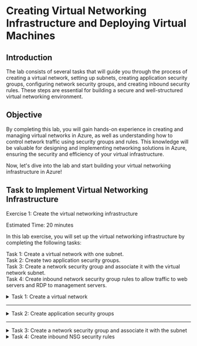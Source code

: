 
# Creating Virtual Networking Infrastructure and Deploying Virtual Machines


## Introduction
The lab consists of several tasks that will guide you through the process of creating a virtual network, setting up subnets, creating application security groups, configuring network security groups, and creating inbound security rules. These steps are essential for building a secure and well-structured virtual networking environment.

## Objective
By completing this lab, you will gain hands-on experience in creating and managing virtual networks in Azure, as well as understanding how to control network traffic using security groups and rules. This knowledge will be valuable for designing and implementing networking solutions in Azure, ensuring the security and efficiency of your virtual infrastructure.

Now, let's dive into the lab and start building your virtual networking infrastructure in Azure!

## Task to Implement Virtual Networking Infrastructure

Exercise 1: Create the virtual networking infrastructure

Estimated Time: 20 minutes

In this lab exercise, you will set up the virtual networking infrastructure by completing the following tasks:

Task 1: Create a virtual network with one subnet.<br/>
Task 2: Create two application security groups.<br/>
Task 3: Create a network security group and associate it with the virtual network subnet.<br/>
Task 4: Create inbound network security group rules to allow traffic to web servers and RDP to management servers.<br/>

<details> 
  <summary> Task 1: Create a virtual network </summary>

Sign in to the Azure portal using an account that has the Owner or Contributor role in the Azure subscription.<br />
- In the Azure portal, search for `Virtual networks` and select it from the results. <br />
- Click on `+ Create` on the Virtual networks blade.<br />
- On the Basics tab of the Create virtual network blade, provide the following details: <br />
- Subscription: Select the Azure subscription you are using for this lab.<br />
- Resource group: Click on `Create new` and enter the name `AZ500LAB07`.<br />
- Name: Enter `myVirtualNetwork`. <br />
- Region: Select `South Central US` or a region that would be nearest to you. 
  
<br />
<br />

|Setting	| Value|
| --------| --------|  
|Subscription |	the name of the Azure subscription you are using in this lab|
|Resource group	| click Create new and type the name AZ500LAB07|
|Name |	myVirtualNetwork |
|Region |	South Central US or Preferred Regions That is Nearest to You|
  
<img src="https://github.com/0xbythesecond/Virtual-Networking-Deploying-Virtual-Machines/blob/main/Setting%20Up%20Virtual%20Network.png?raw=true" height="57%" width="59.3%" alt="Basics of Virtual Network"/>

Switch to the IP addresses tab, set the IPv4 address space to `10.0.0.0/16`, and set the Subnet address range to `10.0.0.0/24`
Click on `Review + create` and then click `Create` to create the virtual network.
  
| Setting |	Value |
| -------------  | ---------- |  
|Subnet name |	default |
|Subnet address range	| 10.0.0.0/24 |
  
<img src="https://github.com/0xbythesecond/Virtual-Networking-Deploying-Virtual-Machines/blob/main/Review%20Creation%20of%20Virtual%20Network.png?raw=true" height="50%" width="50%" alt="Review Creation of Virtual Network"/>

  </details>
<hr>
  
  <details>
  <summary> Task 2: Create application security groups </summary>

In the Azure portal, search for `Application security groups` and select it from the results.
Click on `+ Create` on the Application security groups blade.
On the Basics tab of the Create an application security group blade, provide the following details:
Resource group: Select `AZ500LAB07` or your preferred Resource Group Name that would be that lab.
Name: Enter `myAsgWebServers` (this group will be for web servers).
Click on `Review + create` and then click `Create`.
Repeat steps 2-4 to create another application security group with the following details:
Resource group: Select `AZ500LAB07`.
Name: Enter `myAsgMgmtServers` (this group will be for management servers).
  
| Setting |	Value|
|----------- | ----------- |  
|Resource group |	AZ500LAB07|
|Name |	myAsgWebServers | 
| Region |	East US|
  
</details>
<hr>
<details> 
  <summary> Task 3: Create a network security group and associate it with the subnet</summary>

In the Azure portal, search for "Network security groups" and select it from the results.
Click on "+ Create" on the Network security groups blade.
On the Basics tab of the Create network security group blade, provide the following details:
Subscription: Select the Azure subscription you are using for this lab.
Resource group: Select "AZ500LAB07".
Name: Enter "myNsg".
Region: Select "East US".
Click on "Review + create" and then click "Create".
Navigate back to the Network security groups blade and select the "myNsg" entry.
On the myNsg blade, in the Settings section, click "Subnets" and then click "+ Associate".
On the Associate subnet blade, provide the following details:
Virtual network: Select "myVirtualNetwork".
Subnet: Select "default".
Click "OK" to associate the network security group with the subnet.
  </details>

<details>
  <summary> Task 4: Create inbound NSG security rules </summary>

- On the myNsg blade, in the Settings section, click "Inbound security rules". <br />
- Review the default inbound security rules and then click "+ Add" to add a new rule. <br />
- On the Add inbound security rule. <br />
- On the Add inbound security rule blade, specify the following settings to allow TCP ports 80 and 443 to the myAsgWebServers application security group (leave all other values with their default values):

| Setting |	Value |
|---------| --------|
|Destination |	in the drop-down list, select Application security group and then click myAsgWebServers|
|Destination| port ranges	80,443|
|Protocol |	TCP |
| Priority |	100 |
|Name |	Allow-Web-All|
  
  Lab Documentation: Creating Virtual Networking Infrastructure and Deploying Virtual Machines

Lab Overview:
The purpose of this lab is to guide you through the process of creating a virtual networking infrastructure in Azure and deploying virtual machines within that network. You will learn how to set up a virtual network, configure network security groups, create application security groups, and define inbound security rules to control network traffic. Additionally, you will deploy virtual machines and test network filters to validate the configuration.

Lab Steps:

Exercise 1: Create Virtual Network and Network Security

Add inbound security rule:
Navigate to the "myNsg" blade.
In the Settings section, click "Inbound security rules" and then click "+ Add."
On the "Add inbound security rule" blade, provide the following settings:
Destination: Select "Application security group" and choose "myAsgMgmtServers."
Destination port ranges: Enter "3389."
Protocol: Select "TCP."
Priority: Set it to "110."
Name: Enter "Allow-RDP-All."
Click "Add" to create the new inbound rule.
Result: You have added an inbound security rule to allow RDP (TCP port 3389) traffic to the "myAsgMgmtServers" application security group.

Exercise 2: Deploy Virtual Machines and Test Network Filters

Estimated timing: 25 minutes

Task 1: Create a Web Server Virtual Machine

Navigate to the Azure portal and search for "Virtual machines."
Click "+ Create" and select "+ Azure virtual machine" from the dropdown list.
On the Basics tab of the "Create a virtual machine" blade, provide the following settings:
Subscription: Select the Azure subscription for this lab.
Resource group: Choose "AZ500LAB07."
Virtual machine name: Enter "myVmWeb."
Region: Select "(US)East US."
Image: Choose "Windows Server 2022 Datacenter: Azure Edition - x64 Gen2."
Size: Select "Standard D2s v3."
Username: Enter "Student."
Password: Use your personal password created in Lab 04.
Confirm password: Retype your password.
Public inbound ports: Set it to "None."
Would you like to use an existing Windows Server License: Select "No."
Click "Next: Disks" and set the OS disk type to "Standard HDD."
Click "Next: Networking" and select the previously created network "myVirtualNetwork."
Under "NIC network security group," choose "None."
Click "Next: Management" and then "Next: Monitoring."
On the "Monitoring" tab, verify that "Boot diagnostics" is enabled with a managed storage account.
Click "Review + create" and ensure successful validation.
Click "Create" to deploy the virtual machine.
Task 2: Create a Management Server Virtual Machine

Navigate to the Azure portal and go to the Virtual machines blade.
Click "+ Create" and select "+ Azure virtual machine" from the dropdown list.
On the Basics tab of the "Create a virtual machine" blade, provide the following settings:
Subscription: Select the Azure subscription for this lab.
Resource group: Choose "AZ500LAB07."
Virtual machine name: Enter "myVMMgmt."
Region: Select "(US)East US."
Image: Choose "Windows Server 2022 Datacenter: Azure Edition - x64 Gen2."
Size: Select "Standard D2s v3."
Username: Enter "Student."
Password: Use your personal password created in Lab 04.
Public inbound ports: Set it to "None."
Already have a Windows Server license: Select "No."
Click "Next: Disks" and set the OS disk type to "Standard HDD."
Click "Next: Networking" and select the previously created network "myVirtualNetwork."
Under "NIC network security group," choose "None."
Click "Next: Management" and then "Next: Monitoring."
On the "Monitoring" tab, verify that "Boot diagnostics" is enabled with a managed storage account.
Click "Review + create" and ensure successful validation.
Click "Create" to deploy the virtual machine.
Note: Wait for both virtual machines to be provisioned before continuing.

Task 3: Associate Network Interfaces with Application Security Groups

Go to the Virtual machines blade in the Azure portal and verify that both virtual machines are listed with the "Running" status.
Click the entry for the "myVMWeb" virtual machine.
On the "myVMWeb" blade, click "Networking" in the Settings section.
On the "myVMWeb | Networking" blade, click the "Application security groups" tab.
Click "Configure the application security groups" and select "myAsgWebServers" from the Application security group drop-down list.
Click "Save."
Navigate back to the Virtual machines blade and click the entry for the "myVMMgmt" virtual machine.
On the "myVMMgmt" blade, click "Networking" in the Settings section.
On the "myVMMgmt | Networking" blade, click the "Application security groups" tab.
Click "Configure the application security groups" and select "myAsgMgmtServers" from the Application security group drop-down list.
Click "Save."
Task 4: Test Network Traffic Filtering

Go to the "myVMMgmt" virtual machine blade in the Azure portal.
Click "Connect" and select "RDP" from the drop-down menu.
Download the RDP file and use it to connect to the "myVMMgmt" Azure VM via Remote Desktop using the provided credentials.
In the Azure portal, navigate to the "myVMWeb" virtual machine blade.
On the "myVMWeb" blade, in the Operations section, click "Run command" and then select "RunPowerShellScript."
Run the following command in the Run Command Script pane to install the Web server role on "myVMWeb":
arduino
Copy code
Install-WindowsFeature -name Web-Server -IncludeManagementTools
Wait for the installation to complete.
In the Azure portal, navigate back to the "myVMWeb" blade.
Identify the Public IP address of the "myVmWeb" Azure VM.
Open another browser tab and navigate to the identified IP address.
Verify that the default IIS web page is displayed, indicating that port 80 is allowed inbound from the internet based on the "myAsgWebServers" application security group.
Result: You have successfully validated the network security group (NSG) and application security group (ASG) configuration, and the network traffic is being correctly managed.

Lab Cleanup:
To avoid incurring unexpected costs, it is essential to remove any unused Azure resources.

Open the Cloud Shell by clicking the first icon in the top right of the Azure Portal.
If prompted, select PowerShell and Create storage.
In the PowerShell session within the Cloud Shell pane, run the following command to remove the




Regenerate response

Continue generating

  
  </details>
